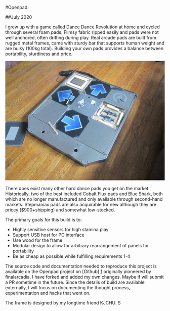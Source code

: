 #Openpad

##July 2020

I grew up with a game called Dance Dance Revolution at home and cycled through 
several foam pads. Flimsy fabric ripped easily and pads were not well anchored, often
drifting during play. Real arcade pads are built from rugged metal frames, came with 
sturdy bar that supports human weight and are bulky (100kg total). Building your own pads
provides a balance between portability, sturdiness and price. 

![an BlueShark pad with internal parts revealed](./img/blueshark.jpg) 

There does exist many other hard dance pads you get on the market. Historically, two of
the best included Cobalt Flux pads and Blue Shark, both which are no longer manufactured 
and only available through second-hand markets. Stepmaniax pads are also acquirable for
new although they are pricey ($900+shipping) and somewhat low-stocked. 
  
The primary goals for this build is to:

* Highly sensitive sensors for high stamina play 
* Support USB host for PC interface 
* Use wood for the frame 
* Modular design to allow for arbitrary rearrangement of panels for portability 
* Be as cheap as possible while fulfilling requirements 1-4


The source code and documentation needed to reproduce this project is available on the 
Openpad project on [Github] [1]
originally pioneered by finalarcadia. I have forked and added my own changes. Maybe
if will submit a PR sometime in the future. Since the details of build are available 
externally, I will focus on documenting the
thought process, experimentation and hacks that went on. 

The frame is designed by my longtime friend KJCHU. S

[1]: https://github.com/nabulator/openpad 

